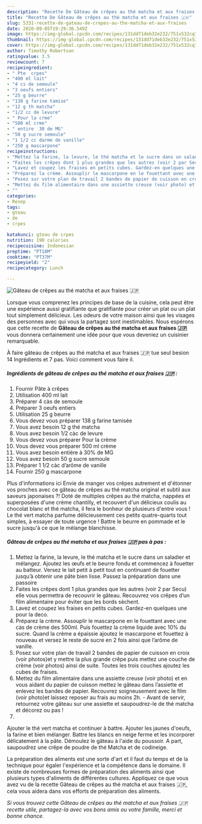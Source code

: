 ```yaml
---
description: "Recette De Gâteau de crêpes au thé matcha et aux fraises 🇯🇵"
title: "Recette De Gâteau de crêpes au thé matcha et aux fraises 🇯🇵"
slug: 5331-recette-de-gateau-de-crepes-au-the-matcha-et-aux-fraises
date: 2020-09-05T19:29:36.549Z
image: https://img-global.cpcdn.com/recipes/131dd71deb32e232/751x532cq70/gateau-de-crepes-au-the-matcha-et-aux-fraises-🇯🇵-photo-principale-de-la-recette.jpg
thumbnail: https://img-global.cpcdn.com/recipes/131dd71deb32e232/751x532cq70/gateau-de-crepes-au-the-matcha-et-aux-fraises-🇯🇵-photo-principale-de-la-recette.jpg
cover: https://img-global.cpcdn.com/recipes/131dd71deb32e232/751x532cq70/gateau-de-crepes-au-the-matcha-et-aux-fraises-🇯🇵-photo-principale-de-la-recette.jpg
author: Timothy Robertson
ratingvalue: 3.5
reviewcount: 7
recipeingredient:
- " Pte  crpes"
- "400 ml lait"
- "4 cs de semoule"
- "3 oeufs entiers"
- "25 g beurre"
- "138 g farine tamise"
- "12 g th matcha"
- "1/2 cc de levure"
- " Pour la crme"
- "500 ml crme"
- " entire  30 de MG"
- "50 g sucre semoule"
- "1 1/2 cc darme de vanille"
- "250 g mascarpone"
recipeinstructions:
- "Mettez la farine, la levure, le thé matcha et le sucre dans un saladier et mélangez. Ajoutez les œufs et le beurre fondu et commencez à fouetter au batteur. Versez le lait petit à petit tout en continuant de fouetter jusqu’à obtenir une pâte bien lisse. Passez la préparation dans une passoire"
- "Faites les crêpes dont 1 plus grandes que les autres (voir 2 par Secu) elle vous permettra de recouvrir le gâteau. Recouvrez vos crêpes d’un film alimentaire pour éviter que les bords sèchent."
- "Lavez et coupez les fraises en petits cubes. Gardez-en quelques une pour la deco."
- "Préparez la crème. Assouplir le mascarpone en le fouettant avec une càs de crème des 500ml. Puis fouettez la crème liquide avec 10% du sucre. Quand la crème a épaissie ajoutez le mascarpone et fouettez à nouveau et versez le reste de sucre en 2 fois ainsi que l’arôme de vanille."
- "Posez sur votre plan de travail 2 bandes de papier de cuisson en croix (voir photos)et y mettre la plus grande crêpe puis mettez une couche de crème (voir photos) ainsi de suite. Toutes les trois couches ajoutez les cubes de fraises."
- "Mettez du film alimentaire dans une assiette creuse (voir photo) et en vous aidant du papier de cuisson mettez le gâteau dans l’assiette et enlevez les bandes de papier. Recouvrez soigneusement avec le film (voir photo)et laissez reposer au frais au moins 2h.  Avant de servir, retournez votre gâteau sur une assiette et saupoudrez-le de thé matcha et décorez ou pas !"
- ""
categories:
- Resep
tags:
- gteau
- de
- crpes

katakunci: gteau de crpes 
nutrition: 190 calories
recipecuisine: Indonesian
preptime: "PT18M"
cooktime: "PT37M"
recipeyield: "2"
recipecategory: Lunch

---
```



![Gâteau de crêpes au thé matcha et aux fraises 🇯🇵](https://img-global.cpcdn.com/recipes/131dd71deb32e232/751x532cq70/gateau-de-crepes-au-the-matcha-et-aux-fraises-🇯🇵-photo-principale-de-la-recette.jpg)

Lorsque vous comprenez les principes de base de la cuisine, cela peut être une expérience aussi gratifiante que gratifiante pour créer un plat ou un plat tout simplement délicieux. Les odeurs de votre maison ainsi que les visages des personnes avec qui vous la partagez sont inestimables. Nous espérons que cette recette de <strong> Gâteau de crêpes au thé matcha et aux fraises 🇯🇵 </strong> vous donnera certainement une idée pour que vous deveniez un cuisinier remarquable.

<!--inarticleads1-->

À faire gâteau de crêpes au thé matcha et aux fraises 🇯🇵 tue seul besion 14 Ingrédients et 7 pas. Voici comment vous faire il.

##### Ingrédients de gâteau de crêpes au thé matcha et aux fraises 🇯🇵 :

1. Fournir  Pâte à crêpes
1. Utilisation 400 ml lait
1. Préparer 4 càs de semoule
1. Préparer 3 oeufs entiers
1. Utilisation 25 g beurre
1. Vous devez vous préparer 138 g farine tamisée
1. Vous avez besoin 12 g thé matcha
1. Vous avez besoin 1/2 càc de levure
1. Vous devez vous préparer  Pour la crème
1. Vous devez vous préparer 500 ml crème
1. Vous avez besoin  entière à 30% de MG
1. Vous avez besoin 50 g sucre semoule
1. Préparer 1 1/2 càc d’arôme de vanille
1. Fournir 250 g mascarpone


Plus d&#39;informations ici Envie de manger vos crêpes autrement et d&#39;étonner vos proches avec ce gâteau de crêpes au thé matcha original et subtil aux saveurs japonaises ?! Doté de multiples crêpes au thé matcha, nappées et superposées d&#39;une crème chantilly, et recouvert d&#39;un délicieux coulis au chocolat blanc et thé matcha, il fera le bonheur de plusieurs d&#39;entre vous ! Le thé vert matcha parfume délicieusement ces petits quatre-quarts tout simples, à essayer de toute urgence ! Battre le beurre en pommade et le sucre jusqu&#39;à ce que le mélange blanchisse. 

<!--inarticleads2-->

##### Gâteau de crêpes au thé matcha et aux fraises 🇯🇵 pas à pas :

1. Mettez la farine, la levure, le thé matcha et le sucre dans un saladier et mélangez. Ajoutez les œufs et le beurre fondu et commencez à fouetter au batteur. Versez le lait petit à petit tout en continuant de fouetter jusqu’à obtenir une pâte bien lisse. Passez la préparation dans une passoire
1. Faites les crêpes dont 1 plus grandes que les autres (voir 2 par Secu) elle vous permettra de recouvrir le gâteau. Recouvrez vos crêpes d’un film alimentaire pour éviter que les bords sèchent.
1. Lavez et coupez les fraises en petits cubes. Gardez-en quelques une pour la deco.
1. Préparez la crème. Assouplir le mascarpone en le fouettant avec une càs de crème des 500ml. Puis fouettez la crème liquide avec 10% du sucre. Quand la crème a épaissie ajoutez le mascarpone et fouettez à nouveau et versez le reste de sucre en 2 fois ainsi que l’arôme de vanille.
1. Posez sur votre plan de travail 2 bandes de papier de cuisson en croix (voir photos)et y mettre la plus grande crêpe puis mettez une couche de crème (voir photos) ainsi de suite. Toutes les trois couches ajoutez les cubes de fraises.
1. Mettez du film alimentaire dans une assiette creuse (voir photo) et en vous aidant du papier de cuisson mettez le gâteau dans l’assiette et enlevez les bandes de papier. Recouvrez soigneusement avec le film (voir photo)et laissez reposer au frais au moins 2h.  - Avant de servir, retournez votre gâteau sur une assiette et saupoudrez-le de thé matcha et décorez ou pas !
1. 


Ajouter le thé vert matcha et continuer à battre. Ajouter les jaunes d&#39;oeufs, la farine et bien mélanger. Battre les blancs en neige ferme et les incorporer délicatement à la pâte. Démoulez le gâteau à l&#39;aide du poussoir. A part, saupoudrez une crêpe de poudre de thé Matcha et de codineige. 

<!--inarticleads1-->

<p>
La préparation des aliments est une sorte d'art et il faut du temps et de la technique pour égaler l'expérience et la compétence dans le domaine. Il existe de nombreuses formes de préparation des aliments ainsi que plusieurs types d'aliments de différentes cultures. Appliquez ce que vous avez vu de la recette Gâteau de crêpes au thé matcha et aux fraises 🇯🇵, cela vous aidera dans vos efforts de préparation des aliments.
</p>

<p>
<i>Si vous trouvez cette Gâteau de crêpes au thé matcha et aux fraises 🇯🇵 recette utile, partagez-la avec vos bons amis ou votre famille, merci et bonne chance.</i>
</p>
